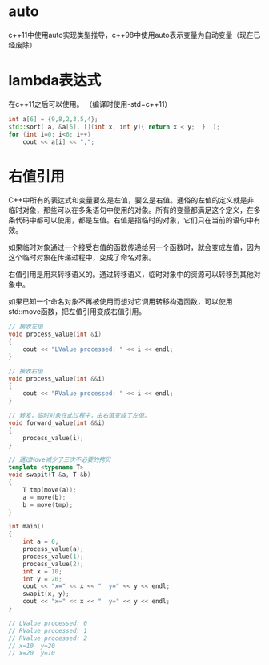 # auto
c++11中使用auto实现类型推导，c++98中使用auto表示变量为自动变量（现在已经废除）

# lambda表达式
在c++11之后可以使用。 （编译时使用-std=c++11）

```cpp
int a[6] = {9,8,2,3,5,4};
std::sort( a, &a[6], [](int x, int y){ return x < y;  }  );
for (int i=0; i<6; i++)
    cout << a[i] << ",";
```

# 右值引用
C++中所有的表达式和变量要么是左值，要么是右值。通俗的左值的定义就是非临时对象，那些可以在多条语句中使用的对象。所有的变量都满足这个定义，在多条代码中都可以使用，都是左值。右值是指临时的对象，它们只在当前的语句中有效。

如果临时对象通过一个接受右值的函数传递给另一个函数时，就会变成左值，因为这个临时对象在传递过程中，变成了命名对象。

右值引用是用来转移语义的。通过转移语义，临时对象中的资源可以转移到其他对象中。

如果已知一个命名对象不再被使用而想对它调用转移构造函数，可以使用std::move函数，把左值引用变成右值引用。

```cpp
// 接收左值
void process_value(int &i)
{
    cout << "LValue processed: " << i << endl;
}

// 接收右值
void process_value(int &&i)
{
    cout << "RValue processed: " << i << endl;
}

// 转发，临时对象在此过程中，由右值变成了左值。
void forward_value(int &&i)
{
    process_value(i);
}

// 通过Move减少了三次不必要的拷贝
template <typename T>
void swapit(T &a, T &b)
{
    T tmp(move(a));
    a = move(b);
    b = move(tmp);
}

int main()
{
    int a = 0;
    process_value(a);
    process_value(1);
    process_value(2);
    int x = 10;
    int y = 20;
    cout << "x=" << x << "  y=" << y << endl;
    swapit(x, y);
    cout << "x=" << x << "  y=" << y << endl;
}

// LValue processed: 0
// RValue processed: 1
// RValue processed: 2
// x=10  y=20
// x=20  y=10
```
